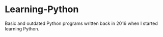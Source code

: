 # Learning-Python

Basic and outdated Python programs written back in 2016 when I started learning Python.
